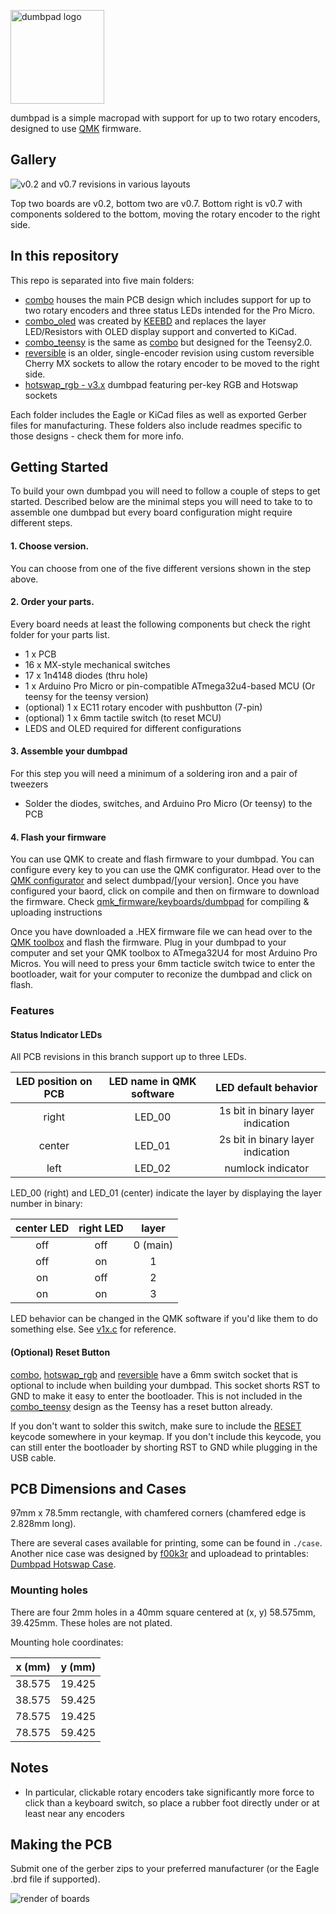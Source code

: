 
 <a href="http://www.amitmerchant.com/electron-markdownify"><img src="https://imgur.com/9RIxP0s.png" alt="dumbpad logo" width="150"></a>


dumbpad is a simple macropad with support for up to two rotary encoders, designed to use [QMK](https://qmk.fm/) firmware.

## Gallery

![v0.2 and v0.7 revisions in various layouts](https://i.imgur.com/c3YBNp0.jpg)

Top two boards are v0.2, bottom two are v0.7. Bottom right is v0.7 with components soldered to the bottom, moving the rotary encoder to the right side.

## In this repository

This repo is separated into five main folders:

- [combo](./combo) houses the main PCB design which includes support for up to two rotary encoders and three status LEDs intended for the Pro Micro.
- [combo_oled](./combo_oled) was created by [KEEBD](https://keebd.com) and replaces the layer LED/Resistors with OLED display support and converted to KiCad.
- [combo_teensy](./combo_teensy) is the same as [combo](./combo) but designed for the Teensy2.0.
- [reversible](./reversible) is an older, single-encoder revision using custom reversible Cherry MX sockets to allow the rotary encoder to be moved to the right side.
- [hotswap_rgb - v3.x](./hotswap_rgb) dumbpad featuring per-key RGB and Hotswap sockets

Each folder includes the Eagle or KiCad files as well as exported Gerber files for manufacturing. These folders also include readmes specific to those designs - check them for more info.

## Getting Started
To build your own dumbpad you will need to follow a couple of steps to get started. Described below are the minimal steps you will need to take to to assemble one dumbpad but every board configuration might require different steps. 
#### 1. Choose version. 
You can choose from one of the five different versions shown in the step above.
#### 2. Order your parts. 
Every board needs at least the following components but check the right folder for your parts list.
* 1 x PCB
* 16 x MX-style mechanical switches
* 17 x 1n4148 diodes (thru hole)
* 1 x Arduino Pro Micro or pin-compatible ATmega32u4-based MCU (Or teensy for the teensy version)
* (optional) 1 x EC11 rotary encoder with pushbutton (7-pin)
* (optional) 1 x 6mm tactile switch (to reset MCU)
* LEDS and OLED required for different configurations

#### 3. Assemble your dumbpad
For this step you will need a minimum of a soldering iron and a pair of tweezers
- Solder the diodes, switches, and Arduino Pro Micro (Or teensy) to the PCB

#### 4. Flash your firmware
You can use QMK to create and flash firmware to your dumbpad. You can configure every key to you can use the QMK configurator. Head over to the [QMK configurator](https://config.qmk.fm/#/friedrich/LAYOUT) and select dumbpad/[your version]. Once you have configured your baord, click on compile and then on firmware to download the firmware. Check [qmk_firmware/keyboards/dumbpad](https://github.com/qmk/qmk_firmware/tree/master/keyboards/dumbpad) for compiling & uploading instructions

Once you have downloaded a .HEX firmware file we can head over to the [QMK toolbox](https://github.com/qmk/qmk_toolbox/releases) and flash the firmware. Plug in your dumbpad to your computer and set your QMK toolbox to ATmega32U4 for most Arduino Pro Micros. You will need to press your 6mm tacticle switch twice to enter the bootloader, wait for your computer to reconize the dumbpad and click on flash.




### Features

#### Status Indicator LEDs

All PCB revisions in this branch support up to three LEDs.

| LED position on PCB | LED name in QMK software | LED default behavior |
|:-:|:-:|:-:|
| right | LED_00 | 1s bit in binary layer indication |
| center | LED_01 | 2s bit in binary layer indication |
| left | LED_02 | numlock indicator |

LED_00 (right) and LED_01 (center) indicate the layer by displaying the layer number in binary:

| center LED | right LED  |   layer    |
|:----------:|:----------:|:----------:|
| off        | off        | 0 (main)   |
| off        |  on        | 1          |
|  on        | off        | 2          |
|  on        |  on        | 3          |

LED behavior can be changed in the QMK software if you'd like them to do something else. See [v1x.c](https://github.com/imchipwood/qmk_firmware/blob/dumbpad_refactor/keyboards/dumbpad/v1x/v1x.c) for reference.

#### (Optional) Reset Button

[combo](./combo), [hotswap_rgb](./hotswap_rgb) and [reversible](./reversible) have a 6mm switch socket that is optional to include when building your dumbpad. This socket shorts RST to GND to make it easy to enter the bootloader. This is not included in the [combo_teensy](./combo_teensy) design as the Teensy has a reset button already.

If you don't want to solder this switch, make sure to include the [RESET](https://docs.qmk.fm/#/quantum_keycodes) keycode somewhere in your keymap. If you don't include this keycode, you can still enter the bootloader by shorting RST to GND while plugging in the USB cable.

## PCB Dimensions and Cases

97mm x 78.5mm rectangle, with chamfered corners (chamfered edge is 2.828mm long).

There are several cases available for printing, some can be found in `./case`. Another nice case was designed by [f00k3r](https://twitter.com/f00k3r) and uploadead to printables: [Dumbpad Hotswap Case](https://www.printables.com/model/200528-dumbpad-hotswap-case).

### Mounting holes

There are four 2mm holes in a 40mm square centered at (x, y) 58.575mm, 39.425mm. These holes are not plated.

Mounting hole coordinates:

| x (mm) | y (mm) |
|:------:|:------:|
| 38.575 | 19.425 |
| 38.575 | 59.425 |
| 78.575 | 19.425 |
| 78.575 | 59.425 |

## Notes

- In particular, clickable rotary encoders take significantly more force to click than a keyboard switch, so place a rubber foot directly under or at least near any encoders

## Making the PCB

Submit one of the gerber zips to your preferred manufacturer (or the Eagle .brd file if supported).

![render of boards](https://i.imgur.com/op5A2IL.png)
